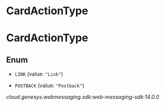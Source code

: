 # CardActionType


# CardActionType

## Enum


* `LINK` (value: `"Link"`)

* `POSTBACK` (value: `"Postback"`)




_cloud.genesys.webmessaging.sdk:web-messaging-sdk:14.0.0_
